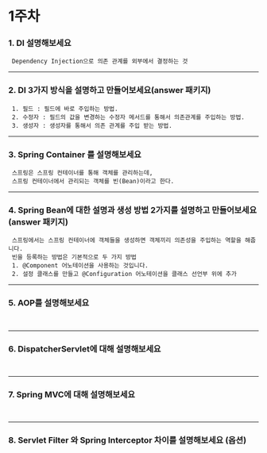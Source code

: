 # 1주차

### 1. DI 설명해보세요

~~~
 Dependency Injection으로 의존 관계를 외부에서 결정하는 것
~~~

---

### 2. DI 3가지 방식을 설명하고 만들어보세요(answer 패키지)

~~~
 1. 필드 : 필드에 바로 주입하는 방법.
 2. 수정자 : 필드의 값을 변경하는 수정자 메서드를 통해서 의존관계를 주입하는 방법.
 3. 생성자 : 생성자를 통해서 의존 관계를 주입 받는 방법. 
~~~

---

### 3. Spring Container 를 설명해보세요

~~~
 스프링은 스프링 컨테이너를 통해 객체를 관리하는데, 
 스프링 컨테이너에서 관리되는 객체를 빈(Bean)이라고 한다.
~~~

---

### 4. Spring Bean에 대한 설명과 생성 방법 2가지를 설명하고 만들어보세요(answer 패키지)

~~~
 스프링에서는 스프링 컨테이너에 객체들을 생성하면 객체끼리 의존성을 주입하는 역할을 해줍니다.
 빈을 등록하는 방법은 기본적으로 두 가지 방법
 1. @Component 어노테이션을 사용하는 것입니다.
 2. 설정 클래스를 만들고 @Configuration 어노테이션을 클래스 선언부 위에 추가
~~~

--- 

### 5. AOP를 설명해보세요

~~~
 
~~~

--- 

### 6. DispatcherServlet에 대해 설명해보세요

~~~
 
~~~

---

### 7. Spring MVC에 대해 설명해보세요

~~~
 
~~~

--- 

### 8. Servlet Filter 와 Spring Interceptor 차이를 설명해보세요 (옵션)

~~~

~~~

